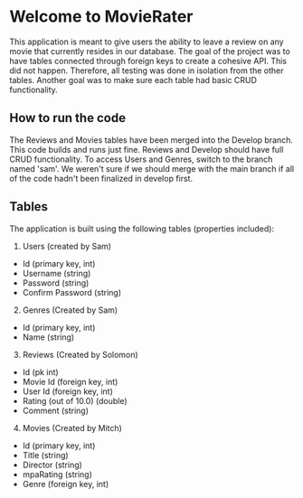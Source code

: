 # Welcome to MovieRater
This application is meant to give users the ability to leave a review on any movie that currently
resides in our database. The goal of the project was to have tables connected through foreign keys to 
create a cohesive API.  This did not happen.  Therefore, all testing was done in isolation from the other
tables.  Another goal was to make sure each table had basic CRUD functionality.

## How to run the code
The Reviews and Movies tables have been merged into the Develop branch.  This code builds and runs just fine.
Reviews and Develop should have full CRUD functionality.  To access Users and Genres, switch to the branch named 'sam'. 
We weren't sure if we should merge with the main branch if all of the code hadn't been finalized in develop first.

## Tables
The application is built using the following tables (properties included):
1. Users (created by Sam)
- Id (primary key, int)
- Username (string)
- Password (string)
- Confirm Password (string)

2. Genres (Created by Sam)
- Id (primary key, int)
- Name (string)

3. Reviews (Created by Solomon)
- Id (pk int)
- Movie Id (foreign key, int)
- User Id (foreign key, int) 
- Rating (out of 10.0) (double)
- Comment (string)

4. Movies (Created by Mitch)
- Id (primary key, int)
- Title (string)
- Director (string)
- mpaRating (string)
- Genre (foreign key, int)
